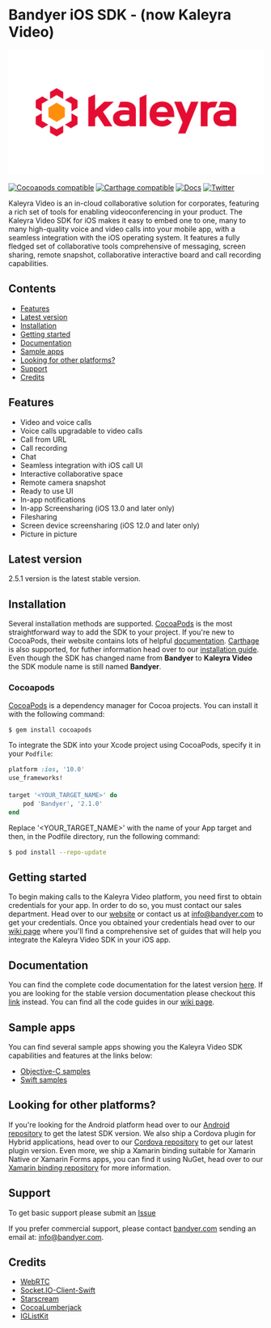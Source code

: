 # Bandyer iOS SDK - (now Kaleyra Video)

<p align="center">
	<img src="img/logo.png" alt="Kaleyra Logo" title="Kaleyra Video" />
</p>

[![Cocoapods compatible](https://img.shields.io/cocoapods/v/Bandyer)](https://cocoapods.org/pods/Bandyer)
[![Carthage compatible](https://img.shields.io/badge/Carthage-compatible-4BC51D.svg?style=flat)](https://github.com/Carthage/Carthage)
[![Docs](https://img.shields.io/badge/docs-current-brightgreen.svg)](https://docs.bandyer.com/Bandyer-iOS-SDK/BandyerSDK/latest/index.html)
[![Twitter](https://img.shields.io/twitter/url/http/shields.io.svg?style=social&logo=twitter)](https://twitter.com/Kaleyra_)

Kaleyra Video is an in-cloud collaborative solution for corporates, featuring a rich set of tools for enabling videoconferencing in your product. The Kaleyra Video SDK for iOS makes it easy to embed one to one, many to many high-quality voice and video calls into your mobile app, with a seamless integration with the iOS operating system. It features a fully fledged set of collaborative tools comprehensive of messaging, screen sharing, remote snapshot, collaborative interactive board and call recording capabilities. 

## Contents

- [Features](#features)
- [Latest version](#latest-version)
- [Installation](#installation)
- [Getting started](#getting-started)
- [Documentation](#documentation)
- [Sample apps](#sample-apps)
- [Looking for other platforms?](#looking-for-other-platforms)
- [Support](#support)
- [Credits](#credits)

## Features

- Video and voice calls
- Voice calls upgradable to video calls
- Call from URL
- Call recording
- Chat
- Seamless integration with iOS call UI
- Interactive collaborative space
- Remote camera snapshot
- Ready to use UI
- In-app notifications
- In-app Screensharing (iOS 13.0 and later only)
- Filesharing
- Screen device screensharing (iOS 12.0 and later only) 
- Picture in picture

## Latest version

2.5.1 version is the latest stable version.

## Installation

Several installation methods are supported. [CocoaPods][cocoapods] is the most straightforward way to add the SDK to your project. If you're new to CocoaPods, their website contains lots of helpful [documentation][cocoapods-getting-started]. [Carthage][carthage] is also supported, for futher information head over to our [installation guide][installation-guide].
Even though the SDK has changed name from **Bandyer** to **Kaleyra Video** the SDK module name is still named **Bandyer**.

### Cocoapods

[CocoaPods][cocoapods] is a dependency manager for Cocoa projects. You can install it with the following command:

```bash
$ gem install cocoapods
```

To integrate the SDK into your Xcode project using CocoaPods, specify it in your `Podfile`:

```ruby
platform :ios, '10.0'
use_frameworks!

target '<YOUR_TARGET_NAME>' do
    pod 'Bandyer', '2.1.0'
end
```

Replace '\<YOUR\_TARGET\_NAME\>' with the name of your App target and then, in the Podfile directory, run the following command:

```bash
$ pod install --repo-update
```

## Getting started

To begin making calls to the Kaleyra Video platform, you need first to obtain credentials for your app. In order to do so, you must contact our sales department. Head over to our [website][bandyer-website] or contact us at [info@bandyer.com](mailto:info@bandyer.com) to get your credentials. Once you obtained your credentials head over to our [wiki page][wiki] where you'll find a comprehensive set of guides that will help you integrate the Kaleyra Video SDK in your iOS app. 

## Documentation

You can find the complete code documentation for the latest version [here][latest-doc]. If you are looking for the stable version documentation please checkout this [link][stable-doc] instead.
You can find all the code guides in our [wiki page][wiki].

## Sample apps

You can find several sample apps showing you the Kaleyra Video SDK capabilities and features at the links below:

- [Objective-C samples][objective-c-samples]
- [Swift samples][swift-samples]

## Looking for other platforms?

If you're looking for the Android platform head over to our [Android repository][android] to get the latest SDK version. We also ship a Cordova plugin for Hybrid applications, head over to our [Cordova repository][cordova] to get our latest plugin version. Even more, we ship a Xamarin binding suitable for Xamarin Native or Xamarin Forms apps, you can find it using NuGet, head over to our [Xamarin binding repository][xamarin] for more information. 

## Support

To get basic support please submit an [Issue][issues]

If you prefer commercial support, please contact [bandyer.com][bandyer-website] sending an email at: [info@bandyer.com](mailto:info@bandyer.com.).

## Credits

- [WebRTC](https://webrtc.org/)
- [Socket.IO-Client-Swift](https://github.com/socketio/socket.io-client-swift)
- [Starscream](https://github.com/daltoniam/starscream)
- [CocoaLumberjack](https://github.com/CocoaLumberjack/CocoaLumberjack)
- [IGListKit](https://github.com/Instagram/IGListKit)

[cocoapods]: https://cocoapods.org/
[cocoapods-getting-started]: https://guides.cocoapods.org/using/getting-started.html
[carthage]: https://github.com/Carthage/Carthage
[installation-guide]: https://github.com/Bandyer/Bandyer-iOS-SDK/wiki/Installation
[bandyer-website]: https://www.bandyer.com
[wiki]: https://github.com/Bandyer/Bandyer-iOS-SDK/wiki
[latest-doc]: https://docs.bandyer.com/Bandyer-iOS-SDK/BandyerSDK/latest/index.html
[stable-doc]: https://docs.bandyer.com/Bandyer-iOS-SDK/BandyerSDK/stable/index.html
[objective-c-samples]: https://github.com/Bandyer/Bandyer-iOS-SDK-Samples
[swift-samples]: https://github.com/Bandyer/Bandyer-iOS-SDK-Samples-Swift
[android]: https://github.com/Bandyer/Bandyer-Android-SDK
[cordova]: https://github.com/Bandyer/Bandyer-Cordova-Plugin
[xamarin]: https://github.com/Bandyer/BandyerSDK-Xamarin-Bindings
[issues]: https://github.com/Bandyer/Bandyer-iOS-SDK/issues
